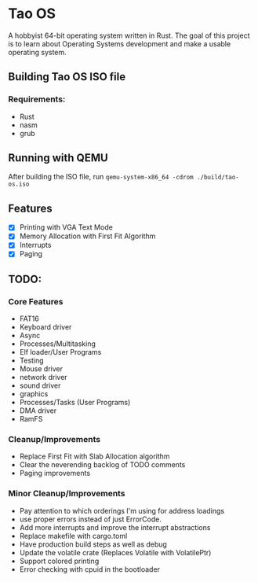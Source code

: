 # Tao OS

A hobbyist 64-bit operating system written in Rust. The goal of this project is to learn about Operating Systems development and make a usable operating system. 

## Building Tao OS ISO file

### Requirements:
- Rust
- nasm
- grub

## Running with QEMU

After building the ISO file, run `qemu-system-x86_64 -cdrom ./build/tao-os.iso`

## Features

- [x] Printing with VGA Text Mode
- [x] Memory Allocation with First Fit Algorithm
- [x] Interrupts
- [x] Paging

## TODO:

### Core Features
- FAT16
- Keyboard driver
- Async
- Processes/Multitasking
- Elf loader/User Programs
- Testing
- Mouse driver
- network driver
- sound driver
- graphics
- Processes/Tasks (User Programs)
- DMA driver
- RamFS

### Cleanup/Improvements
- Replace First Fit with Slab Allocation algorithm
- Clear the neverending backlog of TODO comments
- Paging improvements

### Minor Cleanup/Improvements
- Pay attention to which orderings I'm using for address loadings
- use proper errors instead of just ErrorCode. 
- Add more interrupts and improve the interrupt abstractions
- Replace makefile with cargo.toml
- Have production build steps as well as debug
- Update the volatile crate (Replaces Volatile with VolatilePtr)
- Support colored printing
- Error checking with cpuid in the bootloader
